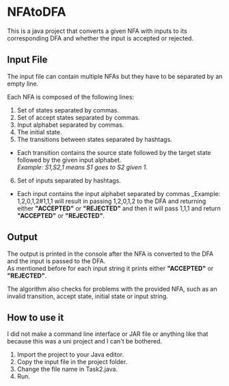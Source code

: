# NFAtoDFA

This is a java project that converts a given NFA with inputs to its corresponding DFA and whether the input is accepted or rejected.

## Input File

The input file can contain multiple NFAs but they have to be separated by an empty line.

Each NFA is composed of the following lines:

1. Set of states separated by commas.
2. Set of accept states separated by commas.
3. Input alphabet separated by commas.
4. The initial state.
5. The transitions between states separated by hashtags.
  * Each transition contains the source state followed by the target state followed by the given input alphabet.  
   _Example: S1,S2,1 means S1 goes to S2 given 1_.  
6. Set of inputs separated by hashtags.  
  * Each input contains the input alphabet separated by commas
  _Example: 1,2,0,1,2#1,1,1 will result in passing 1,2,0,1,2 to the DFA and returning either **"ACCEPTED"** or **"REJECTED"** and then it will pass 1,1,1 and return **"ACCEPTED"** or **"REJECTED"**.
  
## Output

The output is printed in the console after the NFA is converted to the DFA and the input is passed to the DFA.  
As mentioned before for each input string it prints either **"ACCEPTED"** or **"REJECTED"**.

The algorithm also checks for problems with the provided NFA, such as an invalid transition, accept state, initial state or input string.

## How to use it

I did not make a command line interface or JAR file or anything like that because this was a uni project and I can't be bothered.

1. Import the project to your Java editor.
2. Copy the input file in the project folder.
3. Change the file name in Task2.java.
4. Run.
